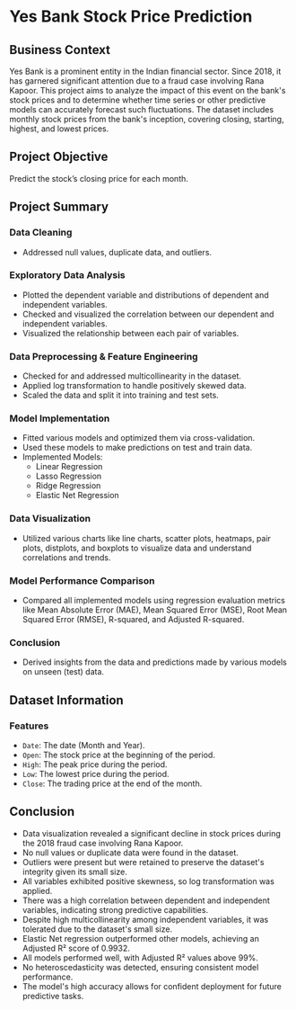 # Yes Bank Stock Price Prediction

## Business Context
Yes Bank is a prominent entity in the Indian financial sector. Since 2018, it has garnered significant attention due to a fraud case involving Rana Kapoor. This project aims to analyze the impact of this event on the bank's stock prices and to determine whether time series or other predictive models can accurately forecast such fluctuations. The dataset includes monthly stock prices from the bank's inception, covering closing, starting, highest, and lowest prices.

## Project Objective
Predict the stock’s closing price for each month.

## Project Summary

### Data Cleaning
- Addressed null values, duplicate data, and outliers.

### Exploratory Data Analysis
- Plotted the dependent variable and distributions of dependent and independent variables.
- Checked and visualized the correlation between our dependent and independent variables.
- Visualized the relationship between each pair of variables.

### Data Preprocessing & Feature Engineering
- Checked for and addressed multicollinearity in the dataset.
- Applied log transformation to handle positively skewed data.
- Scaled the data and split it into training and test sets.

### Model Implementation
- Fitted various models and optimized them via cross-validation.
- Used these models to make predictions on test and train data.
- Implemented Models:
  - Linear Regression
  - Lasso Regression
  - Ridge Regression
  - Elastic Net Regression

### Data Visualization
- Utilized various charts like line charts, scatter plots, heatmaps, pair plots, distplots, and boxplots to visualize data and understand correlations and trends.

### Model Performance Comparison
- Compared all implemented models using regression evaluation metrics like Mean Absolute Error (MAE), Mean Squared Error (MSE), Root Mean Squared Error (RMSE), R-squared, and Adjusted R-squared.

### Conclusion
- Derived insights from the data and predictions made by various models on unseen (test) data.

## Dataset Information

### Features
- `Date`: The date (Month and Year).
- `Open`: The stock price at the beginning of the period.
- `High`: The peak price during the period.
- `Low`: The lowest price during the period.
- `Close`: The trading price at the end of the month.

## Conclusion
- Data visualization revealed a significant decline in stock prices during the 2018 fraud case involving Rana Kapoor.
- No null values or duplicate data were found in the dataset.
- Outliers were present but were retained to preserve the dataset's integrity given its small size.
- All variables exhibited positive skewness, so log transformation was applied.
- There was a high correlation between dependent and independent variables, indicating strong predictive capabilities.
- Despite high multicollinearity among independent variables, it was tolerated due to the dataset's small size.
- Elastic Net regression outperformed other models, achieving an Adjusted R² score of 0.9932.
- All models performed well, with Adjusted R² values above 99%.
- No heteroscedasticity was detected, ensuring consistent model performance.
- The model's high accuracy allows for confident deployment for future predictive tasks.
